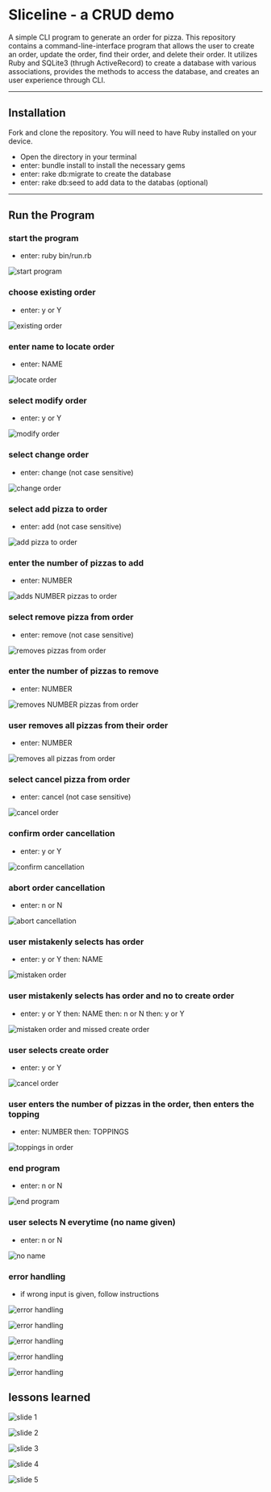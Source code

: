 Sliceline - a CRUD demo
========================

A simple CLI program to generate an order for pizza. This repository contains a command-line-interface program that allows the user to create an order, update the order, find their order, and delete their order. It utilizes Ruby and SQLite3 (thrugh ActiveRecord) to create a database with various associations, provides the methods to access the database, and creates an user experience through CLI.

---

## Installation

Fork and clone the repository. You will need to have Ruby installed on your device.

- Open the directory in your terminal
- enter: bundle install to install the necessary gems
- enter: rake db:migrate to create the database
- enter: rake db:seed to add data to the databas (optional)

---

## Run the Program

### start the program

- enter: ruby bin/run.rb

![start program](https://github.com/lfriedrichs/ruby-project-guidelines-seattle-web-012720/blob/master/images/Program_start_up.png)

### choose existing order

- enter: y or Y

![existing order](https://github.com/lfriedrichs/ruby-project-guidelines-seattle-web-012720/blob/master/images/User_chooses_existing_order_asks_for_name.png)

### enter name to locate order

- enter: NAME

![locate order](https://github.com/lfriedrichs/ruby-project-guidelines-seattle-web-012720/blob/master/images/Greets_user_looks_up_and_displays_order_asks_to_modify.png)

### select modify order

- enter: y or Y

![modify order](https://github.com/lfriedrichs/ruby-project-guidelines-seattle-web-012720/blob/master/images/User_selects_modify_order.png)


### select change order

- enter: change (not case sensitive)

![change order](https://github.com/lfriedrichs/ruby-project-guidelines-seattle-web-012720/blob/master/images/User_selects_chagne_order.png)

### select add pizza to order

- enter: add (not case sensitive)

![add pizza to order](https://github.com/lfriedrichs/ruby-project-guidelines-seattle-web-012720/blob/master/images/User_selects_add_to_order.png)

### enter the number of pizzas to add

- enter: NUMBER

![adds NUMBER pizzas to order](https://github.com/lfriedrichs/ruby-project-guidelines-seattle-web-012720/blob/master/images/User_enters_the_number_of_pizzas_to_add_displays_current_order_prompts_other_changes.png)

### select remove pizza from order

- enter: remove (not case sensitive)

![removes pizzas from order](https://github.com/lfriedrichs/ruby-project-guidelines-seattle-web-012720/blob/master/images/User_selects_remove_pizza.png)

### enter the number of pizzas to remove

- enter: NUMBER

![removes NUMBER pizzas from order](https://github.com/lfriedrichs/ruby-project-guidelines-seattle-web-012720/blob/master/images/User_enters_the_number_of_pizzas_to_remove.png)

### user removes all pizzas from their order

- enter: NUMBER

![removes all pizzas from order](https://github.com/lfriedrichs/ruby-project-guidelines-seattle-web-012720/blob/master/images/User_empties_their_order.png)

### select cancel pizza from order

- enter: cancel (not case sensitive)

![cancel order](https://github.com/lfriedrichs/ruby-project-guidelines-seattle-web-012720/blob/master/images/User_selects_cancel_order.png)

### confirm order cancellation

- enter: y or Y

![confirm cancellation](https://github.com/lfriedrichs/ruby-project-guidelines-seattle-web-012720/blob/master/images/User_confirms_cancel_order_command.png)

### abort order cancellation

- enter: n or N

![abort cancellation](https://github.com/lfriedrichs/ruby-project-guidelines-seattle-web-012720/blob/master/images/User_aborts_order_cancellation.png)

### user mistakenly selects has order

- enter: y or Y then: NAME

![mistaken order](https://github.com/lfriedrichs/ruby-project-guidelines-seattle-web-012720/blob/master/images/User_mistakenly_selects_has_an_order.png)

### user mistakenly selects has order and no to create order

- enter: y or Y then: NAME then: n or N then: y or Y

![mistaken order and missed create order](https://github.com/lfriedrichs/ruby-project-guidelines-seattle-web-012720/blob/master/images/User_has_no_order_still_wants_help.png)

### user selects create order

- enter: y or Y

![cancel order](https://github.com/lfriedrichs/ruby-project-guidelines-seattle-web-012720/blob/master/images/User_selects_create_an_order.png)


### user enters the number of pizzas in the order, then enters the topping

- enter: NUMBER then: TOPPINGS

![toppings in order](https://github.com/lfriedrichs/ruby-project-guidelines-seattle-web-012720/blob/master/images/User_enters_toppings_input_is_parsed_sorted_and_stored.png)

### end program

- enter: n or N

![end program](https://github.com/lfriedrichs/ruby-project-guidelines-seattle-web-012720/blob/master/images/Farewell_method.png)

### user selects N everytime (no name given)

- enter: n or N

![no name](https://github.com/lfriedrichs/ruby-project-guidelines-seattle-web-012720/blob/master/images/User_has_no_name.png)

### error handling

- if wrong input is given, follow instructions

![error handling](https://github.com/lfriedrichs/ruby-project-guidelines-seattle-web-012720/blob/master/images/Error_handling_for_input.png)

![error handling](https://github.com/lfriedrichs/ruby-project-guidelines-seattle-web-012720/blob/master/images/Error_handling_for_input_2.png)

![error handling](https://github.com/lfriedrichs/ruby-project-guidelines-seattle-web-012720/blob/master/images/Error_handling_for_input_3.png)

![error handling](https://github.com/lfriedrichs/ruby-project-guidelines-seattle-web-012720/blob/master/images/Error_handling_for_user_input_4.png)

![error handling](https://github.com/lfriedrichs/ruby-project-guidelines-seattle-web-012720/blob/master/images/Error_handling_for_user_input.png)

## lessons learned

![slide 1](https://github.com/lfriedrichs/ruby-project-guidelines-seattle-web-012720/blob/master/images/Sliceline1.jpg)

![slide 2](https://github.com/lfriedrichs/ruby-project-guidelines-seattle-web-012720/blob/master/images/Sliceline2.jpg)

![slide 3](https://github.com/lfriedrichs/ruby-project-guidelines-seattle-web-012720/blob/master/images/Sliceline3.jpg)

![slide 4](https://github.com/lfriedrichs/ruby-project-guidelines-seattle-web-012720/blob/master/images/Sliceline4.jpg)

![slide 5](https://github.com/lfriedrichs/ruby-project-guidelines-seattle-web-012720/blob/master/images/Sliceline5.jpg)

